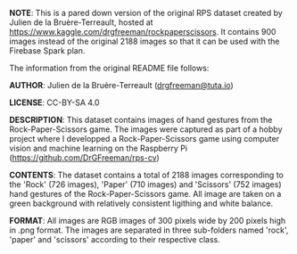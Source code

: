
**NOTE**: This is a pared down version of the original RPS dataset created by Julien de la Bruère-Terreault, hosted at https://www.kaggle.com/drgfreeman/rockpaperscissors. It contains 900 images instead of the original 2188 images so that it can be used with the Firebase Spark plan. 

The information from the original README file follows:

**AUTHOR**: Julien de la Bruère-Terreault (drgfreeman@tuta.io)

**LICENSE**: CC-BY-SA 4.0

**DESCRIPTION**: This dataset contains images of hand gestures from the Rock-Paper-Scissors game. The images were captured as part of a hobby project where I developped a Rock-Paper-Scissors game using computer vision and machine learning on the Raspberry Pi (https://github.com/DrGFreeman/rps-cv)

**CONTENTS**: The dataset contains a total of 2188 images corresponding to the 'Rock' (726 images), 'Paper' (710 images) and 'Scissors' (752 images) hand gestures of the Rock-Paper-Scissors game. All image are taken on a green background with relatively consistent ligithing and white balance.

**FORMAT**: All images are RGB images of 300 pixels wide by 200 pixels high in .png format. The images are separated in three sub-folders named 'rock', 'paper' and 'scissors' according to their respective class.


